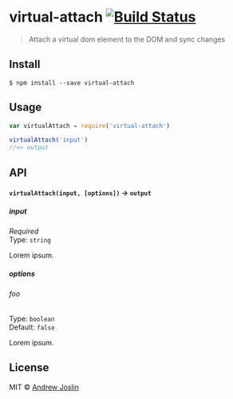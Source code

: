# virtual-attach [![Build Status](https://travis-ci.org/ajoslin/virtual-attach.svg?branch=master)](https://travis-ci.org/ajoslin/virtual-attach)

> Attach a virtual dom element to the DOM and sync changes


## Install

```
$ npm install --save virtual-attach
```


## Usage

```js
var virtualAttach = require('virtual-attach')

virtualAttach('input')
//=> output
```

## API

#### `virtualAttach(input, [options])` -> `output`

##### input

*Required*  
Type: `string`

Lorem ipsum.

##### options

###### foo

Type: `boolean`  
Default: `false`

Lorem ipsum.


## License

MIT © [Andrew Joslin](http://ajoslin.com)

